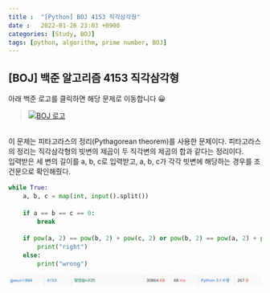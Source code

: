 ```yaml
---
title :  "[Python] BOJ 4153 직각삼각형"
date :   2022-01-26 23:03 +0900
categories: [Study, BOJ]
tags: [python, algorithm, prime number, BOJ]
---
```


## [BOJ] 백준 알고리즘 4153 직각삼각형
아래 백준 로고를 클릭하면 해당 문제로 이동합니다 😀  
> [![BOJ 로고](https://d2gd6pc034wcta.cloudfront.net/images/logo@2x.png)](https://www.acmicpc.net/problem/4153)  


<br>
이 문제는 피타고라스의 정리(Pythagorean theorem)를 사용한 문제이다.  
피타고라스의 정리는 직각삼각형의 빗변의 제곱이 두 직각변의 제곱의 합과 같다는 정리이다.  


<br>
입력받은 세 변의 길이를 a, b, c로 입력받고, a, b, c가 각각 빗변에 해당하는 경우를 조건문으로 확인해줬다.  

```python
while True:
    a, b, c = map(int, input().split())

    if a == b == c == 0:
        break

    if pow(a, 2) == pow(b, 2) + pow(c, 2) or pow(b, 2) == pow(a, 2) + pow(c, 2) or pow(c, 2) == pow(a, 2) + pow(b, 2):
        print("right")
    else:
        print("wrong")
```

![4153맞았습니다](/assets/img/BOJ/BOJ4153_correct.png/)